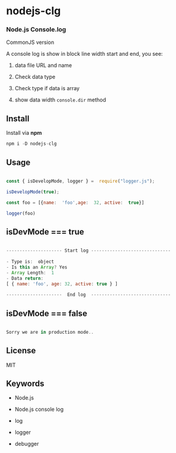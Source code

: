 
  

  

# nodejs-clg
### Node.js Console.log

  
CommonJS version


  

A console log is show in block line width start and end, you see:

  

  

1. data file URL and name

  

2. Check data type

  

3. Check type if data is array

  

4. show data width `console.dir` method

  

  

## Install

  

Install via **npm**

  

``` javascript
npm i -D nodejs-clg
```

  

  

## Usage

  

  

``` javascript

const { isDevelopMode, logger } =  require("logger.js");

isDevelopMode(true);

const foo = [{name:  'foo',age:  32, active:  true}]

logger(foo)

```

  

## isDevMode === true

  

``` javascript

--------------------- Start log ------------------------------
 
- Type is:  object
- Is this an Array? Yes
- Array Length:  1
- Data return: 
[ { name: 'foo', age: 32, active: true } ]
 
---------------------  End log  ------------------------------

```

  
  ## isDevMode === false

  

``` javascript

Sorry we are in production mode..

```
  

## License

  

MIT

  

  

## Keywords

  

  

- Node.js

- Node.js console log

- log

- logger

- debugger
